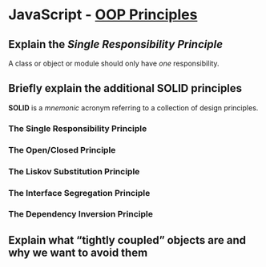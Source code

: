 # JavaScript - [OOP Principles](https://www.theodinproject.com/paths/full-stack-javascript/courses/javascript/lessons/oop-principles)

## Explain the *Single Responsibility Principle*
A class or object or module should only have _one_ responsibility. 
## Briefly explain the additional SOLID principles
**SOLID** is a _mnemonic_ acronym referring to a collection of design principles.
### The Single Responsibility Principle
### The Open/Closed Principle
### The Liskov Substitution Principle
### The Interface Segregation Principle
### The Dependency Inversion Principle

## Explain what “tightly coupled” objects are and why we want to avoid them
